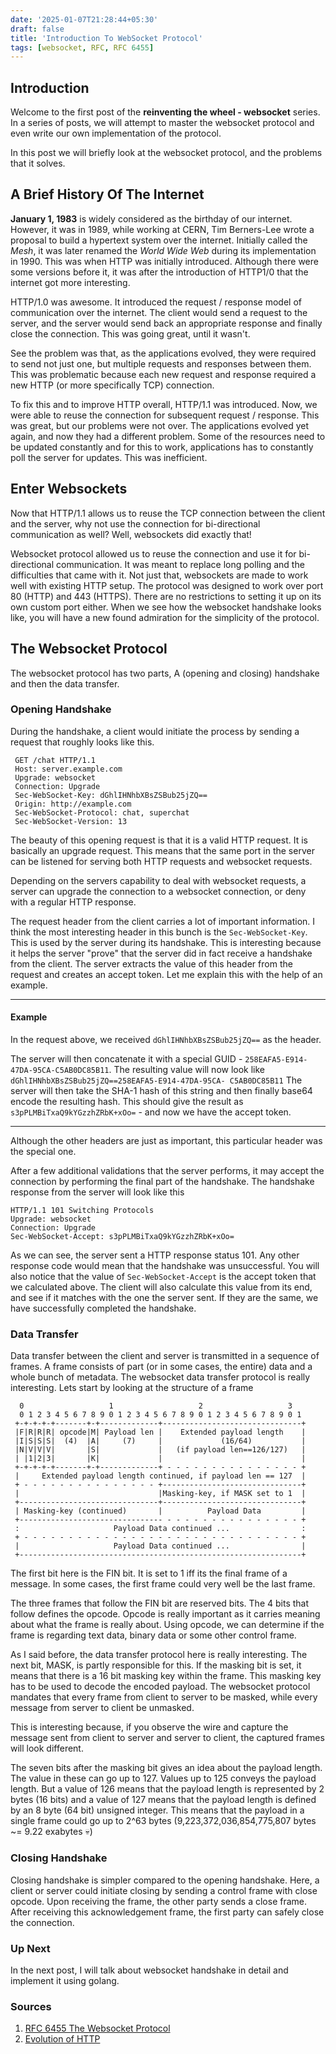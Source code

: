 ```yaml
---
date: '2025-01-07T21:28:44+05:30'
draft: false
title: 'Introduction To WebSocket Protocol'
tags: [websocket, RFC, RFC 6455]
---
```


## Introduction

Welcome to the first post of the **reinventing the wheel - websocket** series. In a series of posts, we will attempt to master the websocket protocol and even write our own implementation of the protocol. 

In this post we will briefly look at the websocket protocol, and the problems that it solves. 

## A Brief History Of The Internet
**January 1, 1983** is widely considered as the birthday of our internet. However, it was in 1989, while working at CERN, Tim Berners-Lee wrote a proposal to build a hypertext system over the internet. Initially called the _Mesh_, it was later renamed the _World Wide Web_ during its implementation in 1990. This was when HTTP was initially introduced. Although there were some versions before it, it was after the introduction of HTTP1/0 that the internet got more interesting. 

HTTP/1.0 was awesome. It introduced the request / response model of communication over the internet. The client would send a request to the server, and the server would send back an appropriate response and finally close the connection. This was going great, until it wasn't. 

See the problem was that, as the applications evolved, they were required to send not just one, but multiple requests and responses between them. This was problematic because each new request and response required a new HTTP (or more specifically TCP) connection. 

To fix this and to improve HTTP overall, HTTP/1.1 was introduced. Now, we were able to reuse the connection for subsequent request / response. This was great, but our problems were not over. The applications evolved yet again, and now they had a different problem. Some of the resources need to be updated constantly and for this to work, applications has to constantly poll the server for updates. This was inefficient.

## Enter Websockets

Now that HTTP/1.1 allows us to reuse the TCP connection between the client and the server, why not use the connection for bi-directional communication as well? Well, websockets did exactly that!

Websocket protocol allowed us to reuse the connection and use it for bi-directional communication. It was meant to replace long polling and the difficulties that came with it. Not just that, websockets are made to work well with existing HTTP setup. The protocol was designed to work over port 80 (HTTP) and 443 (HTTPS). There are no restrictions to setting it up on its own custom port either. When we see how the websocket handshake looks like, you will have a new found admiration for the simplicity of the protocol.

## The Websocket Protocol 

The websocket protocol has two parts, A (opening and closing) handshake and then the data transfer. 

### Opening Handshake

During the handshake, a client would initiate the process by sending a request that roughly looks like this.

```
 GET /chat HTTP/1.1
 Host: server.example.com
 Upgrade: websocket
 Connection: Upgrade
 Sec-WebSocket-Key: dGhlIHNhbXBsZSBub25jZQ==
 Origin: http://example.com
 Sec-WebSocket-Protocol: chat, superchat
 Sec-WebSocket-Version: 13
```
The beauty of this opening request is that it is a valid HTTP request. It is basically an upgrade request. This means that the same port in the server can be listened for serving both HTTP requests and websocket requests. 

Depending on the servers capability to deal with websocket requests, a server can upgrade the connection to a websocket connection, or deny with a regular HTTP response.

The request header from the client carries a lot of important information. I think the most interesting header in this bunch is the `Sec-WebSocket-Key`. This is used by the server during its handshake. This is interesting because it helps the server "prove" that the server did in fact receive a handshake from the client. The server extracts the value of this header from the request and creates an accept token. Let me explain this with the help of an example.

---
#### Example

In the request above, we received `dGhlIHNhbXBsZSBub25jZQ==` as the header. 

The server will then concatenate it with a special GUID - `258EAFA5-E914-47DA-95CA-C5AB0DC85B11`.
The resulting value will now look like `dGhlIHNhbXBsZSBub25jZQ==258EAFA5-E914-47DA-95CA-
   C5AB0DC85B11` 
The server will then take the SHA-1 hash of this string and then finally base64 encode the resulting hash. 
This should give the result as `s3pPLMBiTxaQ9kYGzzhZRbK+xOo=` - and now we have the accept token.

---
Although the other headers are just as important, this particular header was the special one. 


After a few additional validations that the server performs, it may accept the connection by performing the final part of the handshake. The handshake response from the server will look like this

```
HTTP/1.1 101 Switching Protocols
Upgrade: websocket
Connection: Upgrade
Sec-WebSocket-Accept: s3pPLMBiTxaQ9kYGzzhZRbK+xOo=
```

As we can see, the server sent a HTTP response status 101. Any other response code would mean that the handshake was unsuccessful. You will also notice that the value of  `Sec-WebSocket-Accept` is the accept token that we calculated above. The client will also calculate this value from its end, and see if it matches with the one the server sent. If they are the same, we have successfully completed the handshake.


 ### Data Transfer

Data transfer between the client and server is transmitted in a sequence of frames. A frame consists of part (or in some cases, the entire) data and a whole bunch of metadata. The websocket data transfer protocol is really interesting. Lets start by looking at the structure of a frame

      0                   1                   2                   3
      0 1 2 3 4 5 6 7 8 9 0 1 2 3 4 5 6 7 8 9 0 1 2 3 4 5 6 7 8 9 0 1
     +-+-+-+-+-------+-+-------------+-------------------------------+
     |F|R|R|R| opcode|M| Payload len |    Extended payload length    |
     |I|S|S|S|  (4)  |A|     (7)     |             (16/64)           |
     |N|V|V|V|       |S|             |   (if payload len==126/127)   |
     | |1|2|3|       |K|             |                               |
     +-+-+-+-+-------+-+-------------+ - - - - - - - - - - - - - - - +
     |     Extended payload length continued, if payload len == 127  |
     + - - - - - - - - - - - - - - - +-------------------------------+
     |                               |Masking-key, if MASK set to 1  |
     +-------------------------------+-------------------------------+
     | Masking-key (continued)       |          Payload Data         |
     +-------------------------------- - - - - - - - - - - - - - - - +
     :                     Payload Data continued ...                :
     + - - - - - - - - - - - - - - - - - - - - - - - - - - - - - - - +
     |                     Payload Data continued ...                |
     +---------------------------------------------------------------+

The first bit here is the FIN bit. It is set to 1 iff its the final frame of a message. In some cases, the first frame could very well be the last frame.

The three frames that follow the FIN bit are reserved bits. The 4 bits that follow defines the opcode. Opcode is really important as it carries meaning about what the frame is really about. Using opcode, we can determine if the frame is regarding text data, binary data or some other control frame. 

As I said before, the data transfer protocol here is really interesting. The next bit, MASK, is partly responsible for this. If the masking bit is set, it means that there is a 16 bit masking key within the frame. This masking key has to be used to decode the encoded payload. The websocket protocol mandates that every frame from client to server to be masked, while every message from server to client be unmasked.

This is interesting because, if you observe the wire and capture the message sent from client to server and server to client, the captured frames will look different. 

The seven bits after the masking bit gives an idea about the payload length. The value in these can go up to 127. Values up to 125 conveys the payload length. But a value of 126 means that the payload length is represented by 2 bytes (16 bits) and a value of 127 means that the payload length is defined by an 8 byte (64 bit) unsigned integer. This means that the payload in a single frame could go up to 2^63 bytes (9,223,372,036,854,775,807 bytes ~= 9.22 exabytes 💀)

### Closing Handshake

Closing handshake is simpler compared to the opening handshake. Here, a client or server could initiate closing by sending a control frame with close opcode. Upon receiving the frame, the other party sends a close frame. After receiving this acknowledgement frame, the first party can safely close the connection. 

### Up Next
In the next post, I will talk about websocket handshake in detail and implement it using golang.

### Sources
1. [RFC 6455 The Websocket Protocol](https://datatracker.ietf.org/doc/html/rfc6455)
2. [Evolution of HTTP](https://developer.mozilla.org/en-US/docs/Web/HTTP/Evolution_of_HTTP)